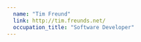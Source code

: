 ```yaml
---
  name: "Tim Freund"
  link: http://tim.freunds.net/
  occupation_title: "Software Developer"
---
```

